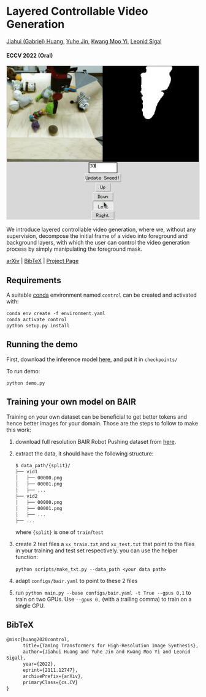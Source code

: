 # Layered Controllable Video Generation 
[Jiahui (Gabriel) Huang](https://scholar.google.com/citations?user=qWU4y1wAAAAJ&hl=en),
[Yuhe Jin](https://scholar.google.ca/citations?user=oAYi1YQAAAAJ&hl=en),
[Kwang Moo Yi](https://scholar.google.com/citations?user=pr6rIJEAAAAJ&hl=en),
[Leonid Sigal](https://scholar.google.com/citations?user=P2mG6rcAAAAJ&hl=en)<br/>
#### ECCV 2022 (Oral)

![teaser](media/demo.gif)

We introduce layered controllable video generation, where we, without any supervision, decompose the initial frame of a video into foreground and background layers, with which the user can control the video generation process by simply manipulating the foreground mask.

[arXiv](https://arxiv.org/abs/2111.12747) | [BibTeX](#bibtex) | [Project Page](https://gabriel-huang.github.io/layered_controllable_video_generation/)


## Requirements
A suitable [conda](https://conda.io/) environment named `control` can be created
and activated with:

```
conda env create -f environment.yaml
conda activate control
python setup.py install
```

## Running the demo

First, download the inference model [here](https://drive.google.com/file/d/1yI31YeBh0PYsf_-jJkIFf1d85jHKyaVo/view?usp=sharing), and put it in `checkpoints/`

To run demo:

```
python demo.py
```

## Training your own model on BAIR

Training on your own dataset can be beneficial to get better tokens and hence better images for your domain.
Those are the steps to follow to make this work:
1. download full resolution BAIR Robot Pushing dataset from [here](https://drive.google.com/file/d/1rxp_PenuctchTUzA0Tp_wO-CdfxOB73F/view).
2. extract the data, it should have the following structure:

   ```
   $ data_path/{split}/
   ├── vid1
   │   ├── 00000.png
   │   ├── 00001.png
   │   ├── ...
   ├── vid2
   │   ├── 00000.png
   │   ├── 00001.png
   │   ├── ...
   ├── ...
   ```
   where `{split}` is one of `train`/`test`
3. create 2 text files a `xx_train.txt` and `xx_test.txt` that point to the files in your training and test set respectively. you can use the helper function:

   `python scripts/make_txt.py --data_path <your data path>`
4. adapt `configs/bair.yaml` to point to these 2 files
5. run `python main.py --base configs/bair.yaml -t True --gpus 0,1` to
   train on two GPUs. Use `--gpus 0,` (with a trailing comma) to train on a single GPU.


## BibTeX

```
@misc{huang2020control,
      title={Taming Transformers for High-Resolution Image Synthesis}, 
      author={Jiahui Huang and Yuhe Jin and Kwang Moo Yi and Leonid Sigal},
      year={2022},
      eprint={2111.12747},
      archivePrefix={arXiv},
      primaryClass={cs.CV}
}
```